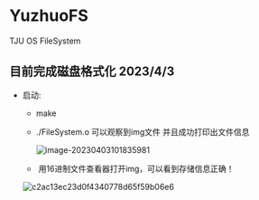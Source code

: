 # YuzhuoFS
TJU OS FileSystem



## 目前完成磁盘格式化 2023/4/3

- 启动:

  - make
  
  - ./FileSystem.o 可以观察到img文件 并且成功打印出文件信息
  
    ![image-20230403101835981](https://cdn.jsdelivr.net/gh/aichicaideyang/PicUpload@main/image-20230403101835981.png)
  
  - ​	用16进制文件查看器打开img，可以看到存储信息正确！
  
  
  
  ![c2ac13ec23d0f4340778d65f59b06e6](https://cdn.jsdelivr.net/gh/aichicaideyang/PicUpload@main/img.png)

​	
